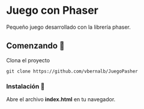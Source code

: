 # Juego con Phaser

Pequeño juego desarrollado con la librería phaser.

## Comenzando 🚀

Clona el proyecto

```
git clone https://github.com/vbernalb/JuegoPasher
```

### Instalación 🔧

Abre el archivo **index.html** en tu navegador.

